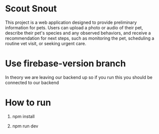 # Scout Snout

This project is a web application designed to provide preliminary information for pets. Users can upload a photo or audio of their pet, describe their pet's species and any observed behaviors, and receive a recommendation for next steps, such as monitoring the pet, scheduling a routine vet visit, or seeking urgent care.

# Use firebase-version branch

In theory we are leaving our backend up so if you run this you should be connected to our backend

# How to run

1) npm install

2) npm run dev
